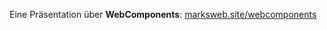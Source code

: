 Eine Präsentation über **WebComponents**: [marksweb.site/webcomponents](https://marksweb.site/webcomponents/)
